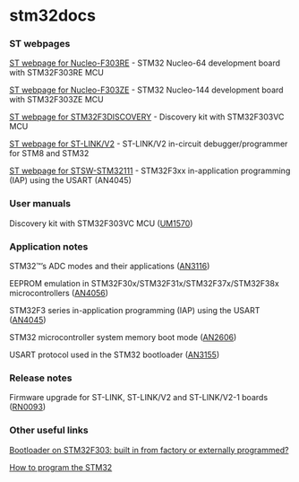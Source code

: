 # stm32docs


### ST webpages


[ST webpage for Nucleo-F303RE](http://www.st.com/en/evaluation-tools/nucleo-f303re.html) - STM32 Nucleo-64 development board with STM32F303RE MCU

[ST webpage for Nucleo-F303ZE](http://www.st.com/en/evaluation-tools/nucleo-f303ze.html) - STM32 Nucleo-144 development board with STM32F303ZE MCU

[ST webpage for STM32F3DISCOVERY](http://www.st.com/en/evaluation-tools/stm32f3discovery.html) - Discovery kit with STM32F303VC MCU

[ST webpage for ST-LINK/V2](http://www.st.com/en/development-tools/st-link-v2.html) - ST-LINK/V2 in-circuit debugger/programmer for STM8 and STM32

[ST webpage for STSW-STM32111](https://my.st.com/content/my_st_com/en/products/embedded-software/mcus-embedded-software/stm32-embedded-software/stm32-standard-peripheral-library-expansion/stsw-stm32111.html) - STM32F3xx in-application programming (IAP) using the USART (AN4045)

### User manuals

Discovery kit with STM32F303VC MCU ([UM1570](http://www.st.com/content/ccc/resource/technical/document/user_manual/8a/56/97/63/8d/56/41/73/DM00063382.pdf/files/DM00063382.pdf/jcr:content/translations/en.DM00063382.pdf))


### Application notes

STM32™’s ADC modes and their applications ([AN3116](http://www.st.com/content/ccc/resource/technical/document/application_note/c4/63/a9/f4/ae/f2/48/5d/CD00258017.pdf/files/CD00258017.pdf/jcr:content/translations/en.CD00258017.pdf))

EEPROM emulation in STM32F30x/STM32F31x/STM32F37x/STM32F38x microcontrollers ([AN4056](http://www.st.com/content/ccc/resource/technical/document/application_note/84/17/ab/4a/3a/df/46/20/DM00049071.pdf/files/DM00049071.pdf/jcr:content/translations/en.DM00049071.pdf))

STM32F3 series in-application programming (IAP) using the USART ([AN4045](http://www.st.com/content/ccc/resource/technical/document/application_note/da/46/5a/45/47/5f/45/d2/DM00047998.pdf/files/DM00047998.pdf/jcr:content/translations/en.DM00047998.pdf))

STM32 microcontroller system memory boot mode ([AN2606](http://www.st.com/content/ccc/resource/technical/document/application_note/b9/9b/16/3a/12/1e/40/0c/CD00167594.pdf/files/CD00167594.pdf/jcr:content/translations/en.CD00167594.pdf))

USART protocol used in the STM32 bootloader ([AN3155](http://www.st.com/content/ccc/resource/technical/document/application_note/51/5f/03/1e/bd/9b/45/be/CD00264342.pdf/files/CD00264342.pdf/jcr:content/translations/en.CD00264342.pdf))

### Release notes
Firmware upgrade for ST-LINK, ST-LINK/V2 and ST-LINK/V2-1 boards  ([RN0093](http://www.st.com/content/ccc/resource/technical/document/release_note/98/de/c7/1b/08/82/44/38/DM00107009.pdf/files/DM00107009.pdf/jcr:content/translations/en.DM00107009.pdf))

### Other useful links

[Bootloader on STM32F303: built in from factory or externally programmed?
](https://stackoverflow.com/questions/46075670/bootloader-on-stm32f303-built-in-from-factory-or-externally-programmed/46077928)

[How to program the STM32](http://www.emcu.eu/how-to-program-the-stm32/)

